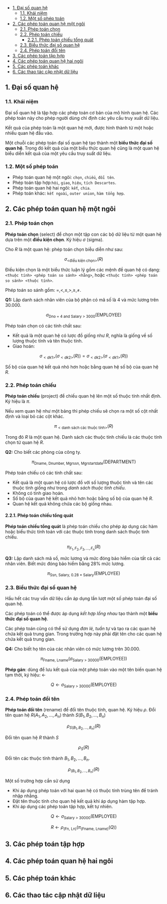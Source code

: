 - [1. Đại số quan hệ](#1-đại-số-quan-hệ)
  - [1.1. Khái niệm](#11-khái-niệm)
  - [1.2. Một số phép toán](#12-một-số-phép-toán)
- [2. Các phép toán quan hệ một ngôi](#2-các-phép-toán-quan-hệ-một-ngôi)
  - [2.1. Phép toán chọn](#21-phép-toán-chọn)
  - [2.2. Phép toán chiếu](#22-phép-toán-chiếu)
    - [2.2.1. Phép toán chiếu tổng quát](#221-phép-toán-chiếu-tổng-quát)
  - [2.3. Biểu thức đại số quan hệ](#23-biểu-thức-đại-số-quan-hệ)
  - [2.4. Phép toán đổi tên](#24-phép-toán-đổi-tên)
- [3. Các phép toán tập hợp](#3-các-phép-toán-tập-hợp)
- [4. Các phép toán quan hệ hai ngôi](#4-các-phép-toán-quan-hệ-hai-ngôi)
- [5. Các phép toán khác](#5-các-phép-toán-khác)
- [6. Các thao tác cập nhật dữ liệu](#6-các-thao-tác-cập-nhật-dữ-liệu)


## 1. Đại số quan hệ

### 1.1. Khái niệm

Đại số quan hệ là tập hợp các phép toán cơ bản của mô hình quan hệ. Các phép toán này cho phép người dùng chỉ định các yêu cầu truy xuất dữ liệu.

Kết quả của phép toán là một quan hệ mới, được hình thành từ một hoặc nhiều quan hệ đầu vào.

Một chuỗi các phép toán đại số quan hệ tạo thành một **biểu thức đại số quan hệ**. Trong đó kết quả của một biểu thức quan hệ cũng là một quan hệ biểu diễn kết quả của một yêu cầu truy suất dữ liệu.

### 1.2. Một số phép toán

- Phép toán quan hệ một ngôi: `chọn`, `chiếu`, `đổi tên`.
- Phép toán tập hợp:`hội`, `giao`, `hiệu`, `tích Descartes`.
- Phép toán quan hệ hai ngôi: `kết`, `chia`.
- Phép toán khác: `kết ngoài`, `outer union`, `hàm tổng hợp`.

## 2. Các phép toán quan hệ một ngôi

### 2.1. Phép toán chọn

**Phép toán chọn** (select) để chọn một tập con các bộ dữ liệu từ một quan hệ dựa trên một **điều kiện chọn**. Ký hiệu $\sigma$ (sigma).

Cho $R$ là một quan hệ: phép toán chọn biễu diễn như sau:

$$
\sigma_{\text{<điều kiện chọn>}}(R)
$$

Điều kiện chọn là một biểu thức luận lý gồm các mệnh đề quan hệ có dạng: `<thuộc tính> <phép toán so sánh> <hằng>`, hoặc  `<thuộc tính> <phép toán so sánh> <thuộc tính>`.

Phép toán so sánh gồm: $=, <, \leq, >, \geq, \neq$.

**Q1:** Lập danh sách nhân viên của bộ phận có mã số là 4 và mức lương trên 30.000.

$$
\sigma_{\text{Dno = 4 and Salary > 3000}}(\text{EMPLOYEE})
$$

Phép toán chọn có các tính chất sau: 
- Kết quả là một quan hệ có lược đồ giống như $R$, nghĩa là giống về số lượng thuộc tính và tên thuộc tính.
- Giao hoán: 

$$
\sigma_{<dk1>} (\sigma_{<dk2>}(R)) = \sigma_{<dk2>} (\sigma_{<dk1>}(R))
$$

Số bộ của quan hệ kết quả nhỏ hơn hoặc bằng quan hệ số bộ của quan hệ $R$.

### 2.2. Phép toán chiếu

**Phép toán chiếu** (project) để chiếu quan hệ lên một số thuộc tính nhất định. Ký hiệu là $\pi$. 

Nếu xem quan hệ như một bảng thì phép chiếu sẽ chọn ra một số cột nhất định và loại bỏ các cột khác.

$$\pi_{<\text{danh sách các thuộc tính}>}(R)$$

Trong đó $R$ là một quan hệ. Danh sách các thuộc tính chiếu là các thuộc tính chọn từ quan hệ $R$.

**Q2:** Cho biết các phòng của công ty.

$$
\pi_{\text{Dname, Dnumber, Mgrssn, Mgrstartdate}}(\text{DEPARTMENT})
$$

Phép toán chiếu có các tính chất sau:

- Kết quả là một quan hệ có lược đồ với số lượng thuộc tính và tên các thuộc tính giống như trong *danh sách thuộc tính chiếu*.
- Không có tính giao hoán.
- Số bộ của quan hệ kết quả nhỏ hơn hoặc bằng số bộ của quan hệ $R$.
- Quan hệ kết quả không chứa các bộ giống nhau.

#### 2.2.1. Phép toán chiếu tổng quát

**Phép toán chiếu tổng quát** là phép toán chiếu cho phép áp dụng các hàm hoặc biểu thức tính toán với các thuộc tính trong danh sách thuộc tính chiếu.

$$
\pi_{F_1, F_2, F_3, ..., F_n} (R)
$$

**Q3:** Lập danh sách mã số, mức lương và mức đóng bảo hiểm của tất cả các nhân viên. Biết mức đóng bảo hiểm bằng 28% mức lương.

$$
\pi_{\text{Ssn, Salary, 0.28 * Salary}}(\text{EMPLOYEE})
$$

### 2.3. Biểu thức đại số quan hệ

Hầu hết các truy vấn dữ liệu cần áp dụng lần lượt một số phép toán đại số quan hệ.

Các phép toán có thể được áp dụng *kết hợp lồng nhau* tạo thành một **biểu thức đại số quan hệ**. 

Các phép toán cũng có thể sử dụng *đơn lẻ, tuần tự* và tạo ra các quan hệ chứa kết quả trung gian. Trong trường hợp này phải đặt tên cho các quan hệ chứa kết quả trung gian.

**Q4:** Cho biết họ tên của các nhân viên có mức lương trên 30.000.

$$
\pi_{\text{Fname, Lname}} (\sigma_{\text{Salary > 30000}}(\text{EMPLOYEE}))
$$

**Phép gán**: dùng để lưu kết quả của một phép toán vào một tên biến quan hệ tạm thời, ký hiệu: $\leftarrow$

$$
Q \leftarrow \sigma_{\text{Salary > 30000}}(\text{EMPLOYEE})
$$

### 2.4. Phép toán đổi tên

**Phép toán đổi tên** (rename) để đổi tên thuộc tính, quan hệ. Ký hiệu $\rho$. Đổi tên quan hệ $R(A_1, A_2, ..., A_n)$ thành $S(B_1, B_2, ..., B_n)$

$$
\rho_{S(B_1, B_2, ..., B_n)}(R)
$$

Đổi tên quan hệ $R$ thành $S$

$$
\rho_S(R)
$$

Đổi tên các thuộc tính thành $B_1, B_2, ..., B_n$.

$$
\rho_{(B_1, B_2, ..., B_n)}(R)
$$

Một số trường hợp cần sử dụng

- Khi áp dụng phép toán với hai quan hệ có thuộc tính trùng tên để tránh nhập nhằng.
- Đặt tên thuộc tính cho quan hệ kết quả khi áp dụng hàm tập hợp.
- Khi áp dụng các phép toán tập hợp, kết tự nhiên.

$$
Q \leftarrow \sigma_{\text{Salary > 30000}}(\text{EMPLOYEE})
$$

$$
R \leftarrow \rho_{(\text{Fn, Ln})} (\pi_{\text{(Fname, Lname)}}(Q))
$$

## 3. Các phép toán tập hợp

## 4. Các phép toán quan hệ hai ngôi

## 5. Các phép toán khác

## 6. Các thao tác cập nhật dữ liệu

